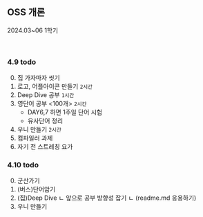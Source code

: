 
## OSS 개론

2024.03~06 1학기


<br />

### 4.9 todo
0. 집 가자마자 씻기
1. 로고, 어플아이콘 만들기 `2시간`
2. Deep Dive 공부 `1시간`
3. 영단어 공부 <100개> `2시간`
    - DAY6,7 하면 1주일 단어 시험
    - 유사단어 정리
4. 우니 만들기 `2시간`
5. 컴파일러 과제
6. 자기 전 스트레칭 요가



### 4.10 todo
0. 군산가기
1. (버스)단어암기
2. (집)Deep Dive 
    ㄴ 앞으로 공부 방향성 잡기
    ㄴ (readme.md 응용하기)
3. 우니 만들기
